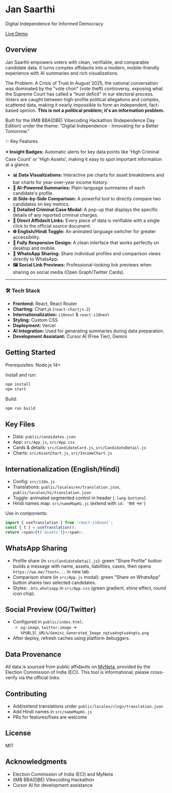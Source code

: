 # Jan Saarthi

Digital Independence for Informed Democracy

[Live Demo](https://vote-verify-hackathon.vercel.app/)

## Overview
Jan Saarthi empowers voters with clean, verifiable, and comparable candidate data. It turns complex affidavits into a modern, mobile-friendly experience with AI summaries and rich visualizations.

The Problem: A Crisis of Trust
In August 2025, the national conversation was dominated by the "vote chori" (vote theft) controversy, exposing what the Supreme Court has called a "trust deficit" in our electoral process. Voters are caught between high-profile political allegations and complex, scattered data, making it nearly impossible to form an independent, fact-based opinion. **This is not a political problem; it's an information problem.**


Built for the IIMB BBA(DBE) Vibecoding Hackathon (Independence Day Edition) under the theme: "Digital Independence - Innovating for a Better Tomorrow."

✨ Key Features

 **⭐ Insight Badges:** Automatic alerts for key data points like 'High Criminal Case Count' or 'High Assets', making it easy to spot important information at a glance.
* **📊 Data Visualizations:** Interactive pie charts for asset breakdowns and bar charts for year-over-year income history.
* **🤖 AI-Powered Summaries:** Plain-language summaries of each candidate's profile.
* **⚖️ Side-by-Side Comparison:** A powerful tool to directly compare two candidates on key metrics.
* **📂 Detailed Criminal Case Modal:** A pop-up that displays the specific details of any reported criminal charges.
* **🔗 Direct Affidavit Links:** Every piece of data is verifiable with a single click to the official source document.
* **🌐 English/Hindi Toggle:** An animated language switcher for greater accessibility.
* **📱 Fully Responsive Design:** A clean interface that works perfectly on desktop and mobile.
* **🚀 WhatsApp Sharing:** Share individual profiles and comparison views directly to WhatsApp.
* **🖼️ Social Link Previews:** Professional-looking link previews when sharing on social media (Open Graph/Twitter Cards).

---

### 🛠️ Tech Stack

* **Frontend:** React, React Router
* **Charting:** Chart.js (`react-chartjs-2`)
* **Internationalization:** `i18next` & `react-i18next`
* **Styling:** Custom CSS
* **Deployment:** Vercel
* **AI Integration:** Used for generating summaries during data preparation.
* **Development Assistant:** Cursor AI (Free Tier), Gemini

## Getting Started
Prerequisites: Node.js 14+

Install and run:
```bash
npm install
npm start
```
Build:
```bash
npm run build
```

## Key Files
- Data: `public/candidates.json`
- App: `src/App.js`, `src/App.css`
- Cards & details: `src/CandidateCard.js`, `src/CandidateDetail.js`
- Charts: `src/AssetChart.js`, `src/IncomeChart.js`

## Internationalization (English/Hindi)
- Config: `src/i18n.js`
- Translations: `public/locales/en/translation.json`, `public/locales/hi/translation.json`
- Toggle: animated segmented control in header (`.lang-buttons`)
- Hindi names map: `src/nameMapHi.js` (extend with `id: 'हिंदी नाम'`)

Use in components:
```js
import { useTranslation } from 'react-i18next';
const { t } = useTranslation();
return <span>{t('assets')}</span>;
```

## WhatsApp Sharing
- Profile share (in `src/CandidateDetail.js`): green "Share Profile" button builds a message with name, assets, liabilities, cases, then opens `https://wa.me/?text=...` in new tab.
- Comparison share (in `src/App.js` modal): green "Share on WhatsApp" button shares two selected candidates.
- Styles: `.btn.whatsapp` in `src/App.css` (green gradient, shine effect, round icon chip).

## Social Preview (OG/Twitter)
- Configured in `public/index.html`:
  - `og:image`, `twitter:image` → `%PUBLIC_URL%/Gemini_Generated_Image_ngtua4ngtua4ngtu.png`
- After deploy, refresh caches using platform debuggers.

## Data Provenance
All data is sourced from public affidavits on [MyNeta](https://myneta.info), provided by the Election Commission of India (ECI). This tool is informational; please cross-verify via the official links.

## Contributing
- Add/extend translations under `public/locales/<lng>/translation.json`
- Add Hindi names in `src/nameMapHi.js`
- PRs for features/fixes are welcome

## License
MIT

## Acknowledgments
- Election Commission of India (ECI) and MyNeta
- IIMB BBA(DBE) Vibecoding Hackathon
- Cursor AI for development assistance
